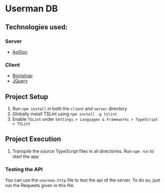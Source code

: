 # Userman DB

## Technologies used:

### Server

* [ApiDoc](http://apidocjs.com/)

### Client

* [Bootstrap](http://getbootstrap.com/)
* [JQuery](https://jquery.com/)

## Project Setup

1. Run `npm install` in both the `client` and `server` directory
1. Globally install TSLint using `npm install -g tslint`
1. Enable `TSLint` under `Settings > Languages & Frameworks > TypeScript > TSLint`

## Project Execution

1. Transpile the source TypeScript files in all directories. Run `npm run` to start the app

### Testing the API

You can use the `userman.http` file to test the api of the server. To do so, just run the Requests given in this file.
